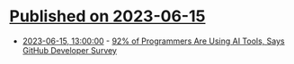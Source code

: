# [Published on 2023-06-15](index.md)

* [2023-06-15, 13:00:00](https://developers.slashdot.org/story/23/06/15/0445230/92-of-programmers-are-using-ai-tools-says-github-developer-survey?utm_source=rss1.0mainlinkanon&utm_medium=feed) - [92% of Programmers Are Using AI Tools, Says GitHub Developer Survey](https://developers.slashdot.org/story/23/06/15/0445230/92-of-programmers-are-using-ai-tools-says-github-developer-survey?utm_source=rss1.0mainlinkanon&utm_medium=feed)
